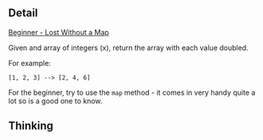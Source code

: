 ## Detail

[Beginner - Lost Without a Map](https://www.codewars.com/kata/beginner-lost-without-a-map/train/haskell)

Given and array of integers (x), return the array with each value doubled.

For example:

`[1, 2, 3] --> [2, 4, 6]`

For the beginner, try to use the `map` method - it comes in very handy quite a lot so is a good one to know.

## Thinking

